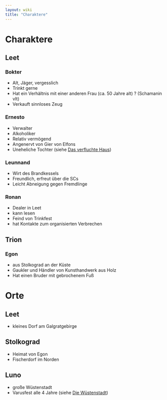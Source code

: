 ```yaml
---
layout: wiki
title: "Charaktere"
---
```


# Charaktere
## Leet
### Bokter
- Alt, Jäger, vergesslich
- Trinkt gerne
- Hat ein Verhältnis mit einer anderen Frau (ca. 50 Jahre alt) ? (Schamanin vlt)
- Verkauft sinnloses Zeug
### Ernesto
- Verwalter
- Alkoholiker
- Relativ vermögend
- Angenervt von Gier von Elfons
- Uneheliche Tochter (siehe [Das verfluchte Haus](../das-verfluchte-haus))
### Leunnand
- Wirt des Brandkessels
- Freundlich, erfreut über die SCs
- Leicht Abneigung gegen Fremdlinge
### Ronan
- Dealer in Leet
- kann lesen
- Feind von Trinkfest
- hat Kontakte zum organisierten Verbrechen
## Trion
### Egon
- aus Stolkograd an der Küste
- Gaukler und Händler von Kunsthandwerk aus Holz
- Hat einen Bruder mit gebrochenem Fuß

# Orte
## Leet
- kleines Dorf am Galgratgebirge
## Stolkograd
- Heimat von Egon
- Fischerdorf im Norden
## Luno
- große Wüstenstadt
- Varusfest alle 4 Jahre (siehe [Die Wüstenstadt](../die-wuestenstadt))